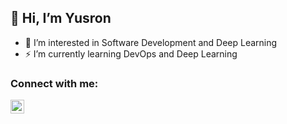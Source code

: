 ## 👋 Hi, I’m Yusron

- 👀 I’m interested in Software Development and Deep Learning
- ⚡ I’m currently learning DevOps and Deep Learning

### Connect with me:

[<img align="left" alt="fhaarn | LinkedIn" width="22px" src="https://cdn.jsdelivr.net/npm/simple-icons@v3/icons/linkedin.svg" />][linkedin]

<br />

[linkedin]: https://www.linkedin.com/in/yusronhanan/

